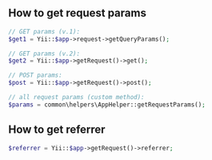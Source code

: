 ## How to get request params

```php
// GET params (v.1):
$get1 = Yii::$app->request->getQueryParams();

// GET params (v.2):
$get2 = Yii::$app->getRequest()->get();

// POST params:
$post = Yii::$app->getRequest()->post();

// all request params (custom method):
$params = common\helpers\AppHelper::getRequestParams();
```


## How to get referrer

```php
$referrer = Yii::$app->getRequest()->referrer;
```